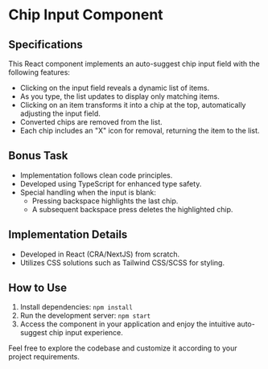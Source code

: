 # Chip Input Component

## Specifications

This React component implements an auto-suggest chip input field with the following features:

- Clicking on the input field reveals a dynamic list of items.
- As you type, the list updates to display only matching items.
- Clicking on an item transforms it into a chip at the top, automatically adjusting the input field.
- Converted chips are removed from the list.
- Each chip includes an "X" icon for removal, returning the item to the list.

## Bonus Task

- Implementation follows clean code principles.
- Developed using TypeScript for enhanced type safety.
- Special handling when the input is blank:
  - Pressing backspace highlights the last chip.
  - A subsequent backspace press deletes the highlighted chip.

## Implementation Details

- Developed in React (CRA/NextJS) from scratch.
- Utilizes CSS solutions such as Tailwind CSS/SCSS for styling.

## How to Use

1. Install dependencies: `npm install`
2. Run the development server: `npm start`
3. Access the component in your application and enjoy the intuitive auto-suggest chip input experience.

Feel free to explore the codebase and customize it according to your project requirements.
